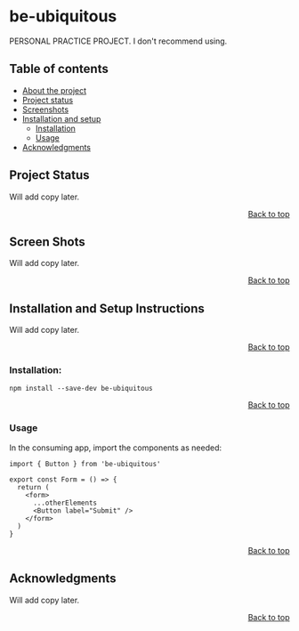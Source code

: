 <a name="top">

# be-ubiquitous

PERSONAL PRACTICE PROJECT. I don't recommend using.

## Table of contents

<ul>
  <li><a href="#be-ubiquitous">About the project</a></li>
  <li><a href="#project-status">Project status</a></li>
  <li><a href="#screen-shots">Screenshots</a></li>
  <li>
    <a href="#installation-and-setup-instructions">Installation and setup</a>
    <ul>
      <li>
        <a href="#installation">Installation</a>
      </li>
      <li>
        <a href="#usage">Usage</a>
      </li>
    </ul>
  </li>
  <li><a href="#acknowledgments">Acknowledgments</a></li>
</ul>

## Project Status

Will add copy later.

<p align="right"><a href="#top">Back to top</a></p>

## Screen Shots

Will add copy later.

<p align="right"><a href="#top">Back to top</a></p>

## Installation and Setup Instructions

Will add copy later.

<p align="right"><a href="#top">Back to top</a></p>

### Installation:

```
npm install --save-dev be-ubiquitous
```

<p align="right"><a href="#top">Back to top</a></p>

### Usage

In the consuming app, import the components as needed:

```
import { Button } from 'be-ubiquitous'

export const Form = () => {
  return (
    <form>
      ...otherElements
      <Button label="Submit" />
    </form>
  )
}
```

<p align="right"><a href="#top">Back to top</a></p>

## Acknowledgments

Will add copy later.

<p align="right"><a href="#top">Back to top</a></p>
